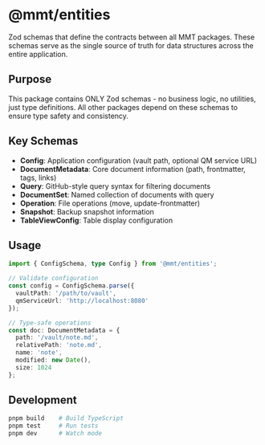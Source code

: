 # @mmt/entities

Zod schemas that define the contracts between all MMT packages. These schemas serve as the single source of truth for data structures across the entire application.

## Purpose

This package contains ONLY Zod schemas - no business logic, no utilities, just type definitions. All other packages depend on these schemas to ensure type safety and consistency.

## Key Schemas

- **Config**: Application configuration (vault path, optional QM service URL)
- **DocumentMetadata**: Core document information (path, frontmatter, tags, links)
- **Query**: GitHub-style query syntax for filtering documents
- **DocumentSet**: Named collection of documents with query
- **Operation**: File operations (move, update-frontmatter) 
- **Snapshot**: Backup snapshot information
- **TableViewConfig**: Table display configuration

## Usage

```typescript
import { ConfigSchema, type Config } from '@mmt/entities';

// Validate configuration
const config = ConfigSchema.parse({
  vaultPath: '/path/to/vault',
  qmServiceUrl: 'http://localhost:8080'
});

// Type-safe operations
const doc: DocumentMetadata = {
  path: '/vault/note.md',
  relativePath: 'note.md',
  name: 'note',
  modified: new Date(),
  size: 1024
};
```

## Development

```bash
pnpm build    # Build TypeScript
pnpm test     # Run tests
pnpm dev      # Watch mode
```